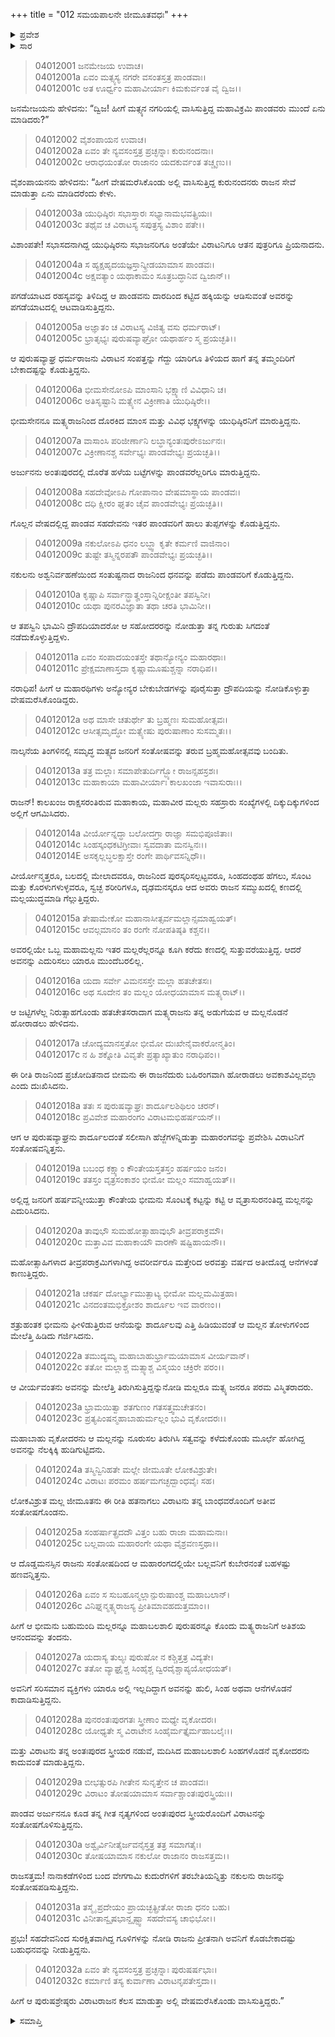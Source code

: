 +++
title = "012 ಸಮಯಪಾಲನೇ ಜೀಮೂತವಧಃ"
+++

<details><summary>ಪ್ರವೇಶ</summary>


।।   ಓಂ ಓಂ ನಮೋ ನಾರಾಯಣಾಯ।।   ಶ್ರೀ ವೇದವ್ಯಾಸಾಯ ನಮಃ ।।

ಶ್ರೀ ಕೃಷ್ಣದ್ವೈಪಾಯನ ವೇದವ್ಯಾಸ ವಿರಚಿತ  

**ಶ್ರೀ ಮಹಾಭಾರತ**

**ವಿರಾಟ ಪರ್ವ**

**ವೈರಾಟ ಪರ್ವ**

**ಅಧ್ಯಾಯ 12**

</details>


<details><summary>ಸಾರ</summary>

ವಿರಾಟನಗರಿಯಲ್ಲಿ ಯುಧಿಷ್ಠಿರನ ಸಮಯಪಾಲನೆ (1-5). ಭೀಮನ ಸಮಯಪಾಲನೆ (6-29). ಇತರ ಪಾಂಡವರ ಸಮಯಪಾಲನೆ (30-32).

</details>


> 04012001 ಜನಮೇಜಯ ಉವಾಚ।  
04012001a ಏವಂ ಮತ್ಸ್ಯಸ್ಯ ನಗರೇ ವಸಂತಸ್ತತ್ರ ಪಾಂಡವಾಃ।  
04012001c ಅತ ಊರ್ಧ್ವಂ ಮಹಾವೀರ್ಯಾಃ ಕಿಮಕುರ್ವಂತ ವೈ ದ್ವಿಜ।।

ಜನಮೇಜಯನು ಹೇಳಿದನು: “ದ್ವಿಜ! ಹೀಗೆ ಮತ್ಸ್ಯನ ನಗರಿಯಲ್ಲಿ ವಾಸಿಸುತ್ತಿದ್ದ ಮಹಾವಿಕ್ರಮಿ ಪಾಂಡವರು ಮುಂದೆ ಏನು ಮಾಡಿದರು?”

> 04012002 ವೈಶಂಪಾಯನ ಉವಾಚ।  
04012002a ಏವಂ ತೇ ನ್ಯವಸಂಸ್ತತ್ರ ಪ್ರಚ್ಛನ್ನಾಃ ಕುರುನಂದನಾಃ।  
04012002c ಆರಾಧಯಂತೋ ರಾಜಾನಂ ಯದಕುರ್ವಂತ ತಚ್ಚೃಣು।।

ವೈಶಂಪಾಯನನು ಹೇಳಿದನು: “ಹೀಗೆ ವೇಷಮರೆಸಿಕೊಂಡು ಅಲ್ಲಿ ವಾಸಿಸುತ್ತಿದ್ದ ಕುರುನಂದನರು ರಾಜನ ಸೇವೆ ಮಾಡುತ್ತಾ ಏನು ಮಾಡಿದರೆಂದು ಕೇಳು.

> 04012003a ಯುಧಿಷ್ಠಿರಃ ಸಭಾಸ್ತಾರಃ ಸಭ್ಯಾನಾಮಭವತ್ಪ್ರಿಯಃ।   
04012003c ತಥೈವ ಚ ವಿರಾಟಸ್ಯ ಸಪುತ್ರಸ್ಯ ವಿಶಾಂ ಪತೇ।।

ವಿಶಾಂಪತೇ! ಸಭಾಸದನಾಗಿದ್ದ ಯುಧಿಷ್ಠಿರನು ಸಭಾಜನರಿಗೂ ಅಂತೆಯೇ ವಿರಾಟನಿಗೂ ಆತನ ಪುತ್ರರಿಗೂ ಪ್ರಿಯನಾದನು.

> 04012004a ಸ ಹ್ಯಕ್ಷಹೃದಯಜ್ಞಸ್ತಾನ್ಕ್ರೀಡಯಾಮಾಸ ಪಾಂಡವಃ।  
04012004c ಅಕ್ಷವತ್ಯಾಂ ಯಥಾಕಾಮಂ ಸೂತ್ರಬದ್ಧಾನಿವ ದ್ವಿಜಾನ್।।

ಪಗಡೆಯಾಟದ ರಹಸ್ಯವನ್ನು ತಿಳಿದಿದ್ದ ಆ ಪಾಂಡವನು ದಾರದಿಂದ ಕಟ್ಟಿದ ಹಕ್ಕಿಯನ್ನು ಆಡಿಸುವಂತೆ ಅವರನ್ನು ಪಗಡೆಯಾಟದಲ್ಲಿ ಆಟವಾಡಿಸುತ್ತಿದ್ದನು.

> 04012005a ಅಜ್ಞಾತಂ ಚ ವಿರಾಟಸ್ಯ ವಿಜಿತ್ಯ ವಸು ಧರ್ಮರಾಟ್।  
04012005c ಭ್ರಾತೃಭ್ಯಃ ಪುರುಷವ್ಯಾಘ್ರೋ ಯಥಾರ್ಹಂ ಸ್ಮ ಪ್ರಯಚ್ಛತಿ।।

ಆ ಪುರುಷವ್ಯಾಘ್ರ ಧರ್ಮರಾಜನು ವಿರಾಟನ ಸಂಪತ್ತನ್ನು ಗೆದ್ದು ಯಾರಿಗೂ ತಿಳಿಯದ ಹಾಗೆ ತನ್ನ ತಮ್ಮಂದಿರಿಗೆ ಬೇಕಾದಷ್ಟನ್ನು ಕೊಡುತ್ತಿದ್ದನು.

> 04012006a ಭೀಮಸೇನೋಽಪಿ ಮಾಂಸಾನಿ ಭಕ್ಷ್ಯಾಣಿ ವಿವಿಧಾನಿ ಚ।  
04012006c ಅತಿಸೃಷ್ಟಾನಿ ಮತ್ಸ್ಯೇನ ವಿಕ್ರೀಣಾತಿ ಯುಧಿಷ್ಠಿರೇ।।

ಭೀಮಸೇನನೂ ಮತ್ಸ್ಯರಾಜನಿಂದ ದೊರಕಿದ ಮಾಂಸ ಮತ್ತು ವಿವಿಧ ಭಕ್ಷ್ಯಗಳನ್ನು ಯುಧಿಷ್ಠಿರನಿಗೆ ಮಾರುತ್ತಿದ್ದನು.

> 04012007a ವಾಸಾಂಸಿ ಪರಿಜೀರ್ಣಾನಿ ಲಬ್ಧಾನ್ಯಂತಃಪುರೇಽರ್ಜುನಃ।   
04012007c ವಿಕ್ರೀಣಾನಶ್ಚ ಸರ್ವೇಭ್ಯಃ ಪಾಂಡವೇಭ್ಯಃ ಪ್ರಯಚ್ಛತಿ।।

ಅರ್ಜುನನು ಅಂತಃಪುರದಲ್ಲಿ ದೊರೆತ ಹಳೆಯ ಬಟ್ಟೆಗಳನ್ನು ಪಾಂಡವರೆಲ್ಲರಿಗೂ ಮಾರುತ್ತಿದ್ದನು.

> 04012008a ಸಹದೇವೋಽಪಿ ಗೋಪಾನಾಂ ವೇಷಮಾಸ್ಥಾಯ ಪಾಂಡವಃ।  
04012008c ದಧಿ ಕ್ಷೀರಂ ಘೃತಂ ಚೈವ ಪಾಂಡವೇಭ್ಯಃ ಪ್ರಯಚ್ಛತಿ।।

ಗೊಲ್ಲನ ವೇಷದಲ್ಲಿದ್ದ ಪಾಂಡವ ಸಹದೇವನು ಇತರ ಪಾಂಡವರಿಗೆ ಹಾಲು ತುಪ್ಪಗಳನ್ನು ಕೊಡುತ್ತಿದ್ದನು.

> 04012009a ನಕುಲೋಽಪಿ ಧನಂ ಲಬ್ಧ್ವಾ ಕೃತೇ ಕರ್ಮಣಿ ವಾಜಿನಾಂ।  
04012009c ತುಷ್ಟೇ ತಸ್ಮಿನ್ನರಪತೌ ಪಾಂಡವೇಭ್ಯಃ ಪ್ರಯಚ್ಛತಿ।।

ನಕುಲನು ಅಶ್ವನಿರ್ವಹಣೆಯಿಂದ ಸಂತುಷ್ಟನಾದ ರಾಜನಿಂದ ಧನವನ್ನು ಪಡೆದು ಪಾಂಡವರಿಗೆ ಕೊಡುತ್ತಿದ್ದನು.

> 04012010a ಕೃಷ್ಣಾಪಿ ಸರ್ವಾನ್ಭ್ರಾತೄಂಸ್ತಾನ್ನಿರೀಕ್ಷಂತೀ ತಪಸ್ವಿನೀ।  
04012010c ಯಥಾ ಪುನರವಿಜ್ಞಾತಾ ತಥಾ ಚರತಿ ಭಾಮಿನೀ।।

ಆ ತಪಸ್ವಿನಿ ಭಾಮಿನಿ ದ್ರೌಪದಿಯಾದರೋ ಆ ಸಹೋದರರನ್ನು ನೋಡುತ್ತಾ ತನ್ನ ಗುರುತು ಸಿಗದಂತೆ ನಡೆದುಕೊಳ್ಳುತ್ತಿದ್ದಳು.

> 04012011a ಏವಂ ಸಂಪಾದಯಂತಸ್ತೇ ತಥಾನ್ಯೋನ್ಯಂ ಮಹಾರಥಾಃ।  
04012011c ಪ್ರೇಕ್ಷಮಾಣಾಸ್ತದಾ ಕೃಷ್ಣಾಮೂಷುಶ್ಚನ್ನಾ ನರಾಧಿಪ।।

ನರಾಧಿಪ! ಹೀಗೆ ಆ ಮಹಾರಥಿಗಳು ಅನ್ಯೋನ್ಯರ ಬೇಕುಬೇಡಗಳನ್ನು ಪೂರೈಸುತ್ತಾ ದ್ರೌಪದಿಯನ್ನು ನೋಡಿಕೊಳ್ಳುತ್ತಾ ವೇಷಮರೆಸಿಕೊಂಡಿದ್ದರು.

> 04012012a ಅಥ ಮಾಸೇ ಚತುರ್ಥೇ ತು ಬ್ರಹ್ಮಣಃ ಸುಮಹೋತ್ಸವಃ।  
04012012c ಆಸೀತ್ಸಮೃದ್ಧೋ ಮತ್ಸ್ಯೇಷು ಪುರುಷಾಣಾಂ ಸುಸಮ್ಮತಃ।।

ನಾಲ್ಕನೆಯ ತಿಂಗಳಿನಲ್ಲಿ ಸಮೃದ್ಧ ಮತ್ಸ್ಯದ ಜನರಿಗೆ ಸಂತೋಷವನ್ನು ತರುವ ಬ್ರಹ್ಮಮಹೋತ್ಸವವು ಬಂದಿತು.

> 04012013a ತತ್ರ ಮಲ್ಲಾಃ ಸಮಾಪೇತುರ್ದಿಗ್ಭ್ಯೋ ರಾಜನ್ಸಹಸ್ರಶಃ।  
04012013c ಮಹಾಕಾಯಾ ಮಹಾವೀರ್ಯಾಃ ಕಾಲಖಂಜಾ ಇವಾಸುರಾಃ।।

ರಾಜನ್! ಕಾಲಖಂಜ ರಾಕ್ಷಸರಂತಿರುವ ಮಹಾಕಾಯ, ಮಹಾವೀರ ಮಲ್ಲರು ಸಹಸ್ರಾರು ಸಂಖ್ಯೆಗಳಲ್ಲಿ ದಿಕ್ಕುದಿಕ್ಕುಗಳಿಂದ ಅಲ್ಲಿಗೆ ಆಗಮಿಸಿದರು.

> 04012014a ವೀರ್ಯೋನ್ನದ್ಧಾ ಬಲೋದಗ್ರಾ ರಾಜ್ಞಾ ಸಮಭಿಪೂಜಿತಾಃ।  
04012014c ಸಿಂಹಸ್ಕಂಧಕಟಿಗ್ರೀವಾಃ ಸ್ವವದಾತಾ ಮನಸ್ವಿನಃ।।  
04012014E ಅಸಕೃಲ್ಲಬ್ಧಲಕ್ಷಾಸ್ತೇ ರಂಗೇ ಪಾರ್ಥಿವಸನ್ನಿಧೌ।।

ವೀರ್ಯೋನ್ಮತ್ತರೂ, ಬಲದಲ್ಲಿ ಮೇಲಾದವರೂ, ರಾಜನಿಂದ ಪುರಸ್ಕರಿಸಲ್ಪಟ್ಟವರೂ, ಸಿಂಹದಂಥಹ ಹೆಗಲು, ಸೊಂಟ ಮತ್ತು ಕೊರಳುಗಳುಳ್ಳವರೂ, ಸ್ವಚ್ಛ ಶರೀರಿಗಳೂ, ದೃಢಮನಸ್ಕರೂ ಆದ ಅವರು ರಾಜನ ಸಮ್ಮುಖದಲ್ಲಿ ಕಣದಲ್ಲಿ ಮಲ್ಲಯುದ್ಧಮಾಡಿ ಗೆಲ್ಲುತ್ತಿದ್ದರು.

> 04012015a ತೇಷಾಮೇಕೋ ಮಹಾನಾಸೀತ್ಸರ್ವಮಲ್ಲಾನ್ಸಮಾಹ್ವಯತ್।  
04012015c ಆವಲ್ಗಮಾನಂ ತಂ ರಂಗೇ ನೋಪತಿಷ್ಠತಿ ಕಶ್ಚನ।।

ಅವರಲ್ಲಿಯೇ ಒಬ್ಬ ಮಹಾಮಲ್ಲನು ಇತರ ಮಲ್ಲರೆಲ್ಲರನ್ನೂ ಕೂಗಿ ಕರೆದು ಕಣದಲ್ಲಿ ಸುತ್ತುವರೆಯುತ್ತಿದ್ದ. ಆದರೆ ಅವನನ್ನು ಎದುರಿಸಲು ಯಾರೂ ಮುಂದೆಬರಲಿಲ್ಲ.

> 04012016a ಯದಾ ಸರ್ವೇ ವಿಮನಸಸ್ತೇ ಮಲ್ಲಾ ಹತಚೇತಸಃ।  
04012016c ಅಥ ಸೂದೇನ ತಂ ಮಲ್ಲಂ ಯೋಧಯಾಮಾಸ ಮತ್ಸ್ಯರಾಟ್।।

ಆ ಜಟ್ಟಿಗಳೆಲ್ಲ ನಿರುತ್ಸಾಹಗೊಂಡು ಹತಚೇತಸರಾದಾಗ ಮತ್ಸ್ಯರಾಜನು ತನ್ನ ಅಡುಗೆಯವ ಆ ಮಲ್ಲನೊಡನೆ ಹೋರಾಡಲು ಹೇಳಿದನು.

> 04012017a ಚೋದ್ಯಮಾನಸ್ತತೋ ಭೀಮೋ ದುಃಖೇನೈವಾಕರೋನ್ಮತಿಂ।  
04012017c ನ ಹಿ ಶಕ್ನೋತಿ ವಿವೃತೇ ಪ್ರತ್ಯಾಖ್ಯಾತುಂ ನರಾಧಿಪಂ।।

ಈ ರೀತಿ ರಾಜನಿಂದ ಪ್ರಚೋದಿತನಾದ ಬೀಮನು ಈ ರಾಜನೆದುರು ಬಹಿರಂಗವಾಗಿ ಹೋರಾಡಲು ಅವಕಾಶವಿಲ್ಲವಲ್ಲಾ ಎಂದು ದುಃಖಿಸಿದನು.

> 04012018a ತತಃ ಸ ಪುರುಷವ್ಯಾಘ್ರಃ ಶಾರ್ದೂಲಶಿಥಿಲಂ ಚರನ್।  
04012018c ಪ್ರವಿವೇಶ ಮಹಾರಂಗಂ ವಿರಾಟಮಭಿಹರ್ಷಯನ್।।

ಆಗ ಆ ಪುರುಷವ್ಯಾಘ್ರನು ಶಾರ್ದೂಲದಂತೆ ಸಲೀಸಾಗಿ ಹೆಜ್ಜೆಗಳನ್ನಿಡುತ್ತಾ ಮಹಾರಂಗವನ್ನು ಪ್ರವೇಶಿಸಿ ವಿರಾಟನಿಗೆ ಸಂತೋಷವನ್ನಿತ್ತನು.

> 04012019a ಬಬಂಧ ಕಕ್ಷ್ಯಾಂ ಕೌಂತೇಯಸ್ತತಸ್ತಂ ಹರ್ಷಯಂ ಜನಂ।  
04012019c ತತಸ್ತಂ ವೃತ್ರಸಂಕಾಶಂ ಭೀಮೋ ಮಲ್ಲಂ ಸಮಾಹ್ವಯತ್।।

ಅಲ್ಲಿದ್ದ ಜನರಿಗೆ ಹರ್ಷವನ್ನೀಯುತ್ತಾ ಕೌಂತೇಯ ಭೀಮನು ಸೊಂಟಕ್ಕೆ ಕಟ್ಟನ್ನು ಕಟ್ಟಿ ಆ ವೃತ್ರಾಸುರನಂತಿದ್ದ ಮಲ್ಲನನ್ನು ಎದುರಿಸಿದನು.

> 04012020a ತಾವುಭೌ ಸುಮಹೋತ್ಸಾಹಾವುಭೌ ತೀವ್ರಪರಾಕ್ರಮೌ।  
04012020c ಮತ್ತಾವಿವ ಮಹಾಕಾಯೌ ವಾರಣೌ ಷಷ್ಟಿಹಾಯನೌ।।

ಮಹೋತ್ಸಾಹಿಗಳಾದ ತೀವ್ರಪರಾಕ್ರಮಿಗಳಾಗಿದ್ದ ಅವರೀರ್ವರೂ ಮತ್ತೇರಿದ ಅರವತ್ತು ವರ್ಷದ ಅತೀದೊಡ್ಡ ಆನೆಗಳಂತೆ ಕಾಣುತ್ತಿದ್ದರು.

> 04012021a ಚಕರ್ಷ ದೋರ್ಭ್ಯಾಮುತ್ಪಾಟ್ಯ ಭೀಮೋ ಮಲ್ಲಮಮಿತ್ರಹಾ।  
04012021c ವಿನದಂತಮಭಿಕ್ರೋಶಂ ಶಾರ್ದೂಲ ಇವ ವಾರಣಂ।।

ಶತ್ರುಹಂತಕ ಭೀಮನು ಘೀಳಿಡುತ್ತಿರುವ ಆನೆಯನ್ನು ಶಾರ್ದೂಲವು ಎತ್ತಿ ಹಿಡಿಯುವಂತೆ ಆ ಮಲ್ಲನ ತೋಳುಗಳಿಂದ ಮೇಲೆತ್ತಿ ಹಿಡಿದು ಗರ್ಜಿಸಿದನು.

> 04012022a ತಮುದ್ಯಮ್ಯ ಮಹಾಬಾಹುರ್ಭ್ರಾಮಯಾಮಾಸ ವೀರ್ಯವಾನ್।  
04012022c ತತೋ ಮಲ್ಲಾಶ್ಚ ಮತ್ಸ್ಯಾಶ್ಚ ವಿಸ್ಮಯಂ ಚಕ್ರಿರೇ ಪರಂ।।

ಆ ವೀರ್ಯವಂತನು ಅವನನ್ನು ಮೇಲೆತ್ತಿ ತಿರುಗಿಸುತ್ತಿದ್ದನ್ನುನೋಡಿ ಮಲ್ಲರೂ ಮತ್ಸ್ಯ ಜನರೂ ಪರಮ ವಿಸ್ಮಿತರಾದರು.

> 04012023a ಭ್ರಾಮಯಿತ್ವಾ ಶತಗುಣಂ ಗತಸತ್ತ್ವಮಚೇತನಂ।  
04012023c ಪ್ರತ್ಯಪಿಂಷನ್ಮಹಾಬಾಹುರ್ಮಲ್ಲಂ ಭುವಿ ವೃಕೋದರಃ।।

ಮಹಾಬಾಹು ವೃಕೋದರನು ಆ ಮಲ್ಲನನ್ನು ನೂರುಸಲ ತಿರುಗಿಸಿ ಸತ್ವವನ್ನು ಕಳೆದುಕೊಂಡು ಮೂರ್ಛೆ ಹೋಗಿದ್ದ ಅವನನ್ನು ನೆಲಕ್ಕಿಕ್ಕಿ ಹುಡಿಗುಟ್ಟಿದನು.

> 04012024a ತಸ್ಮಿನ್ವಿನಿಹತೇ ಮಲ್ಲೇ ಜೀಮೂತೇ ಲೋಕವಿಶ್ರುತೇ।  
04012024c ವಿರಾಟಃ ಪರಮಂ ಹರ್ಷಮಗಚ್ಛದ್ಬಾಂಧವೈಃ ಸಹ।

ಲೋಕವಿಶ್ರುತ ಮಲ್ಲ ಜೀಮೂತನು ಈ ರೀತಿ ಹತನಾಗಲು ವಿರಾಟನು ತನ್ನ ಬಾಂಧವರೊಂದಿಗೆ ಅತೀವ ಸಂತೋಷಗೊಂಡನು.

> 04012025a ಸಂಹರ್ಷಾತ್ಪ್ರದದೌ ವಿತ್ತಂ ಬಹು ರಾಜಾ ಮಹಾಮನಾಃ।   
04012025c ಬಲ್ಲವಾಯ ಮಹಾರಂಗೇ ಯಥಾ ವೈಶ್ರವಣಸ್ತಥಾ।।

ಆ ದೊಡ್ಡಮನಸ್ಸಿನ ರಾಜನು ಸಂತೋಷದಿಂದ ಆ ಮಹಾರಂಗದಲ್ಲಿಯೇ ಬಲ್ಲವನಿಗೆ ಕುಬೇರನಂತೆ ಬಹಳಷ್ಟು ಹಣವನ್ನಿತ್ತನು.

> 04012026a ಏವಂ ಸ ಸುಬಹೂನ್ಮಲ್ಲಾನ್ಪುರುಷಾಂಶ್ಚ ಮಹಾಬಲಾನ್।  
04012026c ವಿನಿಘ್ನನ್ಮತ್ಸ್ಯರಾಜಸ್ಯ ಪ್ರೀತಿಮಾವಹದುತ್ತಮಾಂ।।

ಹೀಗೆ ಆ ಭೀಮನು ಬಹುಮಂದಿ ಮಲ್ಲರನ್ನೂ ಮಹಾಬಲಶಾಲಿ ಪುರುಷರನ್ನೂ ಕೊಂದು ಮತ್ಯ್ಸರಾಜನಿಗೆ ಅತಿಶಯ ಆನಂದವನ್ನು ತಂದನು.

> 04012027a ಯದಾಸ್ಯ ತುಲ್ಯಃ ಪುರುಷೋ ನ ಕಶ್ಚಿತ್ತತ್ರ ವಿದ್ಯತೇ।  
04012027c ತತೋ ವ್ಯಾಘ್ರೈಶ್ಚ ಸಿಂಹೈಶ್ಚ ದ್ವಿರದೈಶ್ಚಾಪ್ಯಯೋಧಯತ್।

ಅವನಿಗೆ ಸರಿಸಮಾನ ವ್ಯಕ್ತಿಗಳು ಯಾರೂ ಅಲ್ಲಿ ಇಲ್ಲದಿದ್ದಾಗ ಅವನನ್ನು ಹುಲಿ, ಸಿಂಹ ಅಥವಾ ಆನೆಗಳೊಡನೆ ಕಾದಾಡಿಸುತ್ತಿದ್ದನು.

> 04012028a ಪುನರಂತಃಪುರಗತಃ ಸ್ತ್ರೀಣಾಂ ಮಧ್ಯೇ ವೃಕೋದರಃ।   
04012028c ಯೋಧ್ಯತೇ ಸ್ಮ ವಿರಾಟೇನ ಸಿಂಹೈರ್ಮತ್ತೈರ್ಮಹಾಬಲೈಃ।।

ಮತ್ತು ವಿರಾಟನು ತನ್ನ ಅಂತಃಪುರದ ಸ್ತ್ರೀಯರ ನಡುವೆ, ಮದಿಸಿದ ಮಹಾಬಲಶಾಲಿ ಸಿಂಹಗಳೊಡನೆ ವೃಕೋದರನು ಕಾದುವಂತೆ ಮಾಡುತ್ತಿದ್ದನು.

> 04012029a ಬೀಭತ್ಸುರಪಿ ಗೀತೇನ ಸುನೃತ್ತೇನ ಚ ಪಾಂಡವಃ।  
04012029c ವಿರಾಟಂ ತೋಷಯಾಮಾಸ ಸರ್ವಾಶ್ಚಾಂತಃಪುರಸ್ತ್ರಿಯಃ।।

ಪಾಂಡವ ಅರ್ಜುನನೂ ಕೂಡ ತನ್ನ ಗೀತ ನೃತ್ಯಗಳಿಂದ ಅಂತಃಪುರದ ಸ್ತ್ರೀಯರೊಂದಿಗೆ ವಿರಾಟನನ್ನು ಸಂತೋಷಗೊಳಿಸುತ್ತಿದ್ದನು.

> 04012030a ಅಶ್ವೈರ್ವಿನೀತೈರ್ಜವನೈಸ್ತತ್ರ ತತ್ರ ಸಮಾಗತೈಃ।  
04012030c ತೋಷಯಾಮಾಸ ನಕುಲೋ ರಾಜಾನಂ ರಾಜಸತ್ತಮ।।

ರಾಜಸತ್ತಮ! ನಾನಾಕಡೆಗಳಿಂದ ಬಂದ ವೇಗಗಾಮಿ ಕುದುರೆಗಳಿಗೆ ತರಬೇತಿಯನ್ನಿತ್ತು ನಕುಲನು ರಾಜನನ್ನು ಸಂತೋಷಪಡಿಸುತ್ತಿದ್ದನು.

> 04012031a ತಸ್ಮೈ ಪ್ರದೇಯಂ ಪ್ರಾಯಚ್ಛತ್ಪ್ರೀತೋ ರಾಜಾ ಧನಂ ಬಹು।  
04012031c ವಿನೀತಾನ್ವೃಷಭಾನ್ದೃಷ್ಟ್ವಾ ಸಹದೇವಸ್ಯ ಚಾಭಿಭೋ।।

ಪ್ರಭು! ಸಹದೇವನಿಂದ ಸುರಕ್ಷಿತವಾಗಿದ್ದ ಗೂಳಿಗಳನ್ನು ನೋಡಿ ರಾಜನು ಪ್ರೀತನಾಗಿ ಅವನಿಗೆ ಕೊಡಬೇಕಾದಷ್ಟು ಬಹುಧನವನ್ನು ನೀಡುತ್ತಿದ್ದನು.

> 04012032a ಏವಂ ತೇ ನ್ಯವಸಂಸ್ತತ್ರ ಪ್ರಚ್ಛನ್ನಾಃ ಪುರುಷರ್ಷಭಾಃ।  
04012032c ಕರ್ಮಾಣಿ ತಸ್ಯ ಕುರ್ವಾಣಾ ವಿರಾಟನೃಪತೇಸ್ತದಾ।।

ಹೀಗೆ ಆ ಪುರುಷಶ್ರೇಷ್ಠರು ವಿರಾಟರಾಜನ ಕೆಲಸ ಮಾಡುತ್ತಾ ಅಲ್ಲಿ ವೇಷಮರೆಸಿಕೊಂಡು ವಾಸಿಸುತ್ತಿದ್ದರು.”


<details><summary>ಸಮಾಪ್ತಿ</summary>


ಇತಿ ಶ್ರೀಮಹಾಭಾರತೇ ವಿರಾಟಪರ್ವಣಿ ವೈರಾಟಪರ್ವಣಿ ಸಮಯಪಾಲನೇ ಜೀಮೂತವಧೋ ನಾಮ ದ್ವಾದಶೋಽಧ್ಯಾಯಃ।।  
ಇದು ಶ್ರೀ ಮಹಾಭಾರತದ ವಿರಾಟಪರ್ವದಲ್ಲಿ ವೈರಾಟಪರ್ವದಲ್ಲಿ ಸಮಯಪಾಲನದಲ್ಲಿ ಜೀಮೂತವಧೆ ಎನ್ನುವ ಹನ್ನೆರಡನೆಯ ಅಧ್ಯಾಯವು.
ಇತಿ ಶ್ರೀ ಮಹಾಭಾರತೇ ವಿರಾಟಪರ್ವಣಿ ವೈರಾಟಪರ್ವ ಸಮಾಪ್ತಿಃ।  
ಇದು ಶ್ರೀ ಮಹಾಭಾರತದ ವಿರಾಟಪರ್ವದಲ್ಲಿ ವೈರಾಟಪರ್ವ ಸಮಾಪ್ತಿ.
ಇದೂವರೆಗಿನ ಒಟ್ಟು ಮಹಾಪರ್ವಗಳು-3/18, ಉಪಪರ್ವಗಳು-45/100, ಅಧ್ಯಾಯಗಳು-608/1995, ಶ್ಲೋಕಗಳು-20176/73784.

</details>
